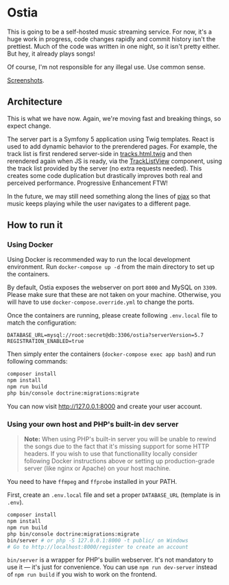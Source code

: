 # Ostia

This is going to be a self-hosted music streaming service.  For now, it's a huge
work in progress, code changes rapidly and commit history isn't the prettiest.
Much of the code was written in one night, so it isn't pretty either.  But hey,
it already plays songs!

Of course, I'm not responsible for any illegal use.  Use common sense.

[Screenshots](https://github.com/logarytm/ostia/tree/master/docs).

## Architecture

This is what we have now. Again, we're moving fast and breaking things, so
expect change.

The server part is a Symfony 5 application using Twig templates.  React is used
to add dynamic behavior to the prerendered pages.  For example, the track list
is first rendered server-side in
[tracks.html.twig](https://github.com/logarytm/ostia/blob/master/templates/library/tracks.html.twig)
and then rerendered again when JS is ready, via the
[TrackListView](https://github.com/logarytm/ostia/blob/master/assets/tracks/TrackListView.tsx)
component, using the track list provided by the server (no extra requests
needed). This creates some code duplication but drastically improves both real
and perceived performance.  Progressive Enhancement FTW!

In the future, we may still need something along the lines of
[pjax](https://github.com/defunkt/jquery-pjax) so that music keeps playing while
the user navigates to a different page.

## How to run it

### Using Docker
Using Docker is recommended way to run the local development environment. Run
`docker-compose up -d` from the main directory to set up the containers.

By default, Ostia exposes the webserver on port `8000` and MySQL on `3309`. Please
make sure that these are not taken on your machine. Otherwise, you will have to
use `docker-compose.override.yml` to change the ports.

Once the containers are running, please create following `.env.local` file to
match the configuration:

```
DATABASE_URL=mysql://root:secret@db:3306/ostia?serverVersion=5.7
REGISTRATION_ENABLED=true
```

Then simply enter the containers (`docker-compose exec app bash`) and run following
commands:

```bash
composer install
npm install
npm run build
php bin/console doctrine:migrations:migrate
```

You can now visit http://127.0.0.1:8000 and create your user account.

### Using your own host and PHP's built-in dev server

> **Note:** When using PHP's built-in server you will be unable to rewind the songs
> due to the fact that it's missing support for some HTTP headers. If you wish to
> use that functionallity locally consider following Docker instructions above or
> setting up production-grade server (like nginx or Apache) on your host machine.

You need to have `ffmpeg` and `ffprobe` installed in your PATH.

First, create an `.env.local` file and set a proper `DATABASE_URL` (template is
in `.env`).

```sh
composer install
npm install
npm run build
php bin/console doctrine:migrations:migrate
bin/server # or php -S 127.0.0.1:8000 -t public/ on Windows
# Go to http://localhost:8000/register to create an account
```

`bin/server` is a wrapper for PHP's builin webserver.  It's not mandatory to use
it — it's just for convenience.  You can use `npm run dev-server` instead of
`npm run build` if you wish to work on the frontend.
